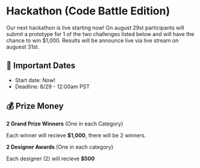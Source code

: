 # Hackathon (Code Battle Edition)

Our next hackathon is live starting now! On august 29st participants will submit a prototype for 1 of the two challenges listed below and will have the chance to win $1,000. Results will be announce live via live stream on auguest 31st.

## :calendar: Important Dates

- Start date: Now!
- Deadline: 8/29 - 12:00am PST
  
## 💰 Prize Money

**2 Grand Prize Winners** (One in each Category)

Each winner will recieve **$1,000**, there will be 2 winners.

**2 Designer Awards** (One in each category)

Each designer (2) will recieve **$500**